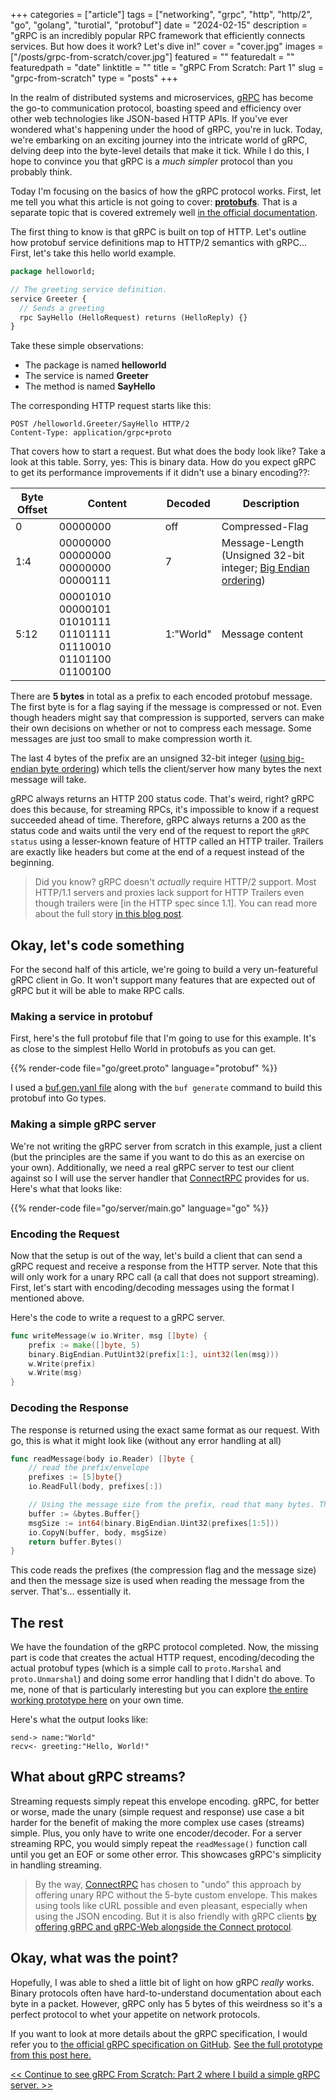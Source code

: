 +++
categories = ["article"]
tags = ["networking", "grpc", "http", "http/2", "go", "golang", "turotial", "protobuf"]
date = "2024-02-15"
description = "gRPC is an incredibly popular RPC framework that efficiently connects services. But how does it work? Let's dive in!"
cover = "cover.jpg"
images = ["/posts/grpc-from-scratch/cover.jpg"]
featured = ""
featuredalt = ""
featuredpath = "date"
linktitle = ""
title = "gRPC From Scratch: Part 1"
slug = "grpc-from-scratch"
type = "posts"
+++

In the realm of distributed systems and microservices, [gRPC](https://grpc.io/) has become the go-to communication protocol, boasting speed and efficiency over other web technologies like JSON-based HTTP APIs. If you've ever wondered what's happening under the hood of gRPC, you're in luck. Today, we're embarking on an exciting journey into the intricate world of gRPC, delving deep into the byte-level details that make it tick. While I do this, I hope to convince you that gRPC is a *much simpler* protocol than you probably think.

Today I'm focusing on the basics of how the gRPC protocol works. First, let me tell you what this article is not going to cover: **[protobufs](https://protobuf.dev/)**. That is a separate topic that is covered extremely well [in the official documentation](https://protobuf.dev/programming-guides/encoding/).

The first thing to know is that gRPC is built on top of HTTP. Let's outline how protobuf service definitions map to HTTP/2 semantics with gRPC... First, let's take this hello world example.

```protobuf
package helloworld;

// The greeting service definition.
service Greeter {
  // Sends a greeting
  rpc SayHello (HelloRequest) returns (HelloReply) {}
}
```

Take these simple observations:
- The package is named **helloworld**
- The service is named **Greeter**
- The method is named **SayHello**

The corresponding HTTP request starts like this:

```http
POST /helloworld.Greeter/SayHello HTTP/2
Content-Type: application/grpc+proto
```

That covers how to start a request. But what does the body look like? Take a look at this table. Sorry, yes: This is binary data. How do you expect gRPC to get its performance improvements if it didn't use a binary encoding??:

| Byte Offset | Content | Decoded | Description |
| ----------- | ------- | ------- | ----------- |
| 0 | 00000000 | off | Compressed-Flag |
| 1:4 | 00000000 00000000 00000000 00000111 | 7 | Message-Length (Unsigned 32-bit integer; [Big Endian ordering](https://en.wikipedia.org/wiki/Endianness)) |
| 5:12 | 00001010 00000101 01010111 01101111 01110010 01101100 01100100 | 1:"World" | Message content |

There are **5 bytes** in total as a prefix to each encoded protobuf message. The first byte is for a flag saying if the message is compressed or not. Even though headers might say that compression is supported, servers can make their own decisions on whether or not to compress each message. Some messages are just too small to make compression worth it.

The last 4 bytes of the prefix are an unsigned 32-bit integer ([using big-endian byte ordering](https://en.wikipedia.org/wiki/Endianness)) which tells the client/server how many bytes the next message will take.

gRPC always returns an HTTP 200 status code. That's weird, right? gRPC does this because, for streaming RPCs, it's impossible to know if a request succeeded ahead of time. Therefore, gRPC always returns a 200 as the status code and waits until the very end of the request to report the `gRPC status` using a lesser-known feature of HTTP called an HTTP trailer. Trailers are exactly like headers but come at the end of a request instead of the beginning.

> Did you know? gRPC doesn't *actually* require HTTP/2 support. Most HTTP/1.1 servers and proxies lack support for HTTP Trailers even though trailers were [in the HTTP spec since 1.1]. You can read more about the full story [in this blog post](https://carlmastrangelo.com/blog/why-does-grpc-insist-on-trailers).

## Okay, let's code something
For the second half of this article, we're going to build a very un-featureful gRPC client in Go. It won't support many features that are expected out of gRPC but it will be able to make RPC calls.

### Making a service in protobuf
First, here's the full protobuf file that I'm going to use for this example. It's as close to the simplest Hello World in protobufs as you can get.

{{% render-code file="go/greet.proto" language="protobuf" %}}

I used a [buf.gen.yanl file](https://github.com/sudorandom/sudorandom.dev/tree/main/content/posts/2024-02-15_grpc-from-scratch/go/buf.gen.yaml) along with the `buf generate` command to build this protobuf into Go types.

### Making a simple gRPC server
We're not writing the gRPC server from scratch in this example, just a client (but the principles are the same if you want to do this as an exercise on your own). Additionally, we need a real gRPC server to test our client against so I will use the server handler that [ConnectRPC](https://connectrpc.com/) provides for us. Here's what that looks like:

{{% render-code file="go/server/main.go" language="go" %}}

### Encoding the Request
Now that the setup is out of the way, let's build a client that can send a gRPC request and receive a response from the HTTP server. Note that this will only work for a unary RPC call (a call that does not support streaming). First, let's start with encoding/decoding messages using the format I mentioned above.

Here's the code to write a request to a gRPC server.
```go
func writeMessage(w io.Writer, msg []byte) {
	prefix := make([]byte, 5)
	binary.BigEndian.PutUint32(prefix[1:], uint32(len(msg)))
	w.Write(prefix)
    w.Write(msg)
}
```

### Decoding the Response
The response is returned using the exact same format as our request. With go, this is what it might look like (without any error handling at all)
```go
func readMessage(body io.Reader) []byte {
	// read the prefix/envelope
	prefixes := [5]byte{}
	io.ReadFull(body, prefixes[:])

	// Using the message size from the prefix, read that many bytes. That's our protobuf message.
	buffer := &bytes.Buffer{}
	msgSize := int64(binary.BigEndian.Uint32(prefixes[1:5]))
	io.CopyN(buffer, body, msgSize)
	return buffer.Bytes()
}
```

This code reads the prefixes (the compression flag and the message size) and then the message size is used when reading the message from the server. That's... essentially it.

## The rest
We have the foundation of the gRPC protocol completed. Now, the missing part is code that creates the actual HTTP request, encoding/decoding the actual protobuf types (which is a simple call to `proto.Marshal` and `proto.Unmarshal`) and doing some error handling that I didn't do above. To me, none of that is particularly interesting but you can explore [the entire working prototype here](https://github.com/sudorandom/sudorandom.dev/tree/main/content/posts/2024-02-15_grpc-from-scratch/go) on your own time.

Here's what the output looks like:

```text
send-> name:"World"
recv<- greeting:"Hello, World!"
```

## What about gRPC streams?
Streaming requests simply repeat this envelope encoding. gRPC, for better or worse, made the unary (simple request and response) use case a bit harder for the benefit of making the more complex use cases (streams) simple. Plus, you only have to write one encoder/decoder. For a server streaming RPC, you would simply repeat the `readMessage()` function call until you get an EOF or some other error. This showcases gRPC's simplicity in handling streaming.

> By the way, [ConnectRPC](https://connectrpc.com/docs/protocol) has chosen to "undo" this approach by offering unary RPC without the 5-byte custom envelope. This makes using tools like cURL possible and even pleasant, especially when using the JSON encoding. But it is also friendly with gRPC clients [by offering gRPC and gRPC-Web alongside the Connect protocol](https://connectrpc.com/docs/multi-protocol).

## Okay, what was the point?
Hopefully, I was able to shed a little bit of light on how gRPC *really* works. Binary protocols often have hard-to-understand documentation about each byte in a packet. However, gRPC only has 5 bytes of this weirdness so it's a perfect protocol to whet your appetite on network protocols.

If you want to look at more details about the gRPC specification, I would refer you to [the official gRPC specification on GitHub](https://github.com/grpc/grpc/blob/master/doc/PROTOCOL-HTTP2.md). [See the full prototype from this post here.](https://github.com/sudorandom/sudorandom.dev/tree/main/content/posts/2024-02-15_grpc-from-scratch/go)

[<< Continue to see gRPC From Scratch: Part 2 where I build a simple gRPC server. >>](/posts/grpc-from-scratch-part-2)
